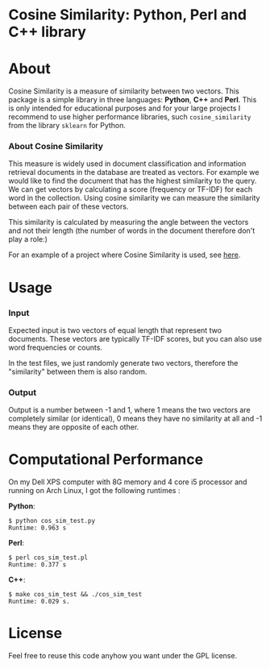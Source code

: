 
# Cosine Similarity: Python, Perl and C++ library

# About

Cosine Similarity is a measure of similarity between two vectors. This package
is a simple library in three languages: __Python__, __C++__ and __Perl__. This
is only intended for educational purposes and for your large projects I recommend
to use higher performance libraries, such `cosine_similarity` from the library `sklearn` for Python.


### About Cosine Similarity
This measure is widely used in document classification and information retrieval documents in the database are treated as vectors. For example we would like to
find the document that has the highest similarity to the query. We can get vectors by calculating a score (frequency or TF-IDF) for each word in the collection. Using cosine similarity we can measure the similarity between each pair of these vectors.

This similarity is calculated by measuring the angle between the vectors and not
their length (the number of words in the document therefore don't play a role:)

For an example of a project where Cosine Similarity is used, see [here](https://gitlab.com/vgratian/porn_tweets).

# Usage
### Input
Expected input is two vectors of equal length that represent two documents.
These vectors are typically TF-IDF scores, but you can also use word frequencies
or counts.

In the test files, we just randomly generate two vectors, therefore the
"similarity" between them is also random.

### Output

Output is a number between -1 and 1, where 1 means the two vectors are
completely similar (or identical), 0 means they have no similarity at all and -1
means they are opposite of each other.

# Computational Performance

On my Dell XPS computer with 8G memory and 4 core i5 processor and running on
Arch Linux, I got the following runtimes :


__Python__:
```
$ python cos_sim_test.py
Runtime: 0.963 s
```

__Perl__:
```
$ perl cos_sim_test.pl
Runtime: 0.377 s
```

__C++__:
```
$ make cos_sim_test && ./cos_sim_test
Runtime: 0.029 s.

```

# License

Feel free to reuse this code anyhow you want under the GPL license.
